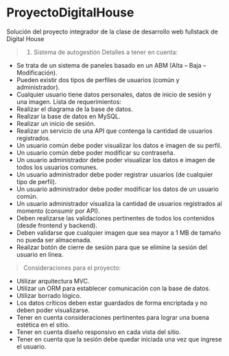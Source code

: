 # ProyectoDigitalHouse
Solución del proyecto integrador de la clase de desarrollo web fullstack de Digital House
> 1. Sistema de autogestión
Detalles a tener en cuenta:
- Se trata de un sistema de paneles basado en un ABM (Alta – Baja – Modificación).
- Pueden existir dos tipos de perfiles de usuarios (común y administrador).
-	Cualquier usuario tiene datos personales, datos de inicio de sesión y una imagen.
Lista de requerimientos:
-	Realizar el diagrama de la base de datos.
-	Realizar la base de datos en MySQL.
-	Realizar un inicio de sesión.
-	Realizar un servicio de una API que contenga la cantidad de usuarios registrados.
-	Un usuario común debe poder visualizar los datos e imagen de su perfil.
-	Un usuario común debe poder modificar su contraseña. 
-	Un usuario administrador debe poder visualizar los datos e imagen de todos los usuarios comunes. 
-	Un usuario administrador debe poder registrar usuarios (de cualquier tipo de perfil). 
-	Un usuario administrador debe poder modificar los datos de un usuario común. 
-	Un usuario administrador visualiza la cantidad de usuarios registrados al momento (consumir por API).
-	Deben realizarse las validaciones pertinentes de todos los contenidos (desde frontend y backend).
-	Deben validarse que cualquier imagen que sea mayor a 1 MB de tamaño no pueda ser almacenada.
-	Realizar botón de cierre de sesión para que se elimine la sesión del usuario en línea.
> Consideraciones para el proyecto:
-	Utilizar arquitectura MVC.
-	Utilizar un ORM para establecer comunicación con la base de datos.
-	Utilizar borrado lógico.
-	Los datos críticos deben estar guardados de forma encriptada y no deben poder visualizarse.
-	Tener en cuenta consideraciones pertinentes para lograr una buena estética en el sitio.
-	Tener en cuenta diseño responsivo en cada vista del sitio.
-	Tener en cuenta que la sesión debe quedar iniciada una vez que ingrese el usuario.

